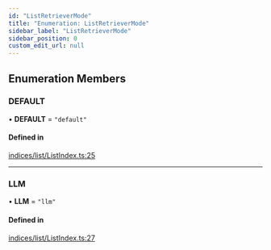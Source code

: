 ```yaml
---
id: "ListRetrieverMode"
title: "Enumeration: ListRetrieverMode"
sidebar_label: "ListRetrieverMode"
sidebar_position: 0
custom_edit_url: null
---
```


## Enumeration Members

### DEFAULT

• **DEFAULT** = ``"default"``

#### Defined in

[indices/list/ListIndex.ts:25](https://github.com/run-llama/LlamaIndexTS/blob/08c2d46/packages/core/src/indices/list/ListIndex.ts#L25)

___

### LLM

• **LLM** = ``"llm"``

#### Defined in

[indices/list/ListIndex.ts:27](https://github.com/run-llama/LlamaIndexTS/blob/08c2d46/packages/core/src/indices/list/ListIndex.ts#L27)
